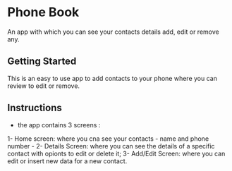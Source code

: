 # Phone Book

An app with which you can see your contacts details add, edit or remove any.

## Getting Started

This is an easy to use app to add contacts to your phone where you can review to edit or remove.

## Instructions

* the app contains 3 screens :

1- Home screen: where you cna see your contacts - name and phone number -
2- Details Screen: where you can see the details of a specific contact with opionts to edit or delete it;
3- Add/Edit Screen: where you can edit or insert new data for a new contact.


